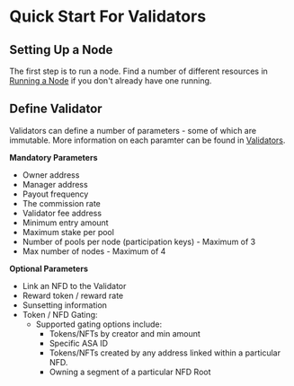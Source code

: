 # Quick Start For Validators

## Setting Up a Node

The first step is to run a node. Find a number of different resources in [Running a Node](../resources/running-a-node.md) if you don't already have one running.



## Define Validator

Validators can define a number of parameters - some of which are immutable. More information on each paramter can be found in [Validators](../core-concepts/validators.md).

**Mandatory Parameters**

* Owner address
* Manager address
* Payout frequency
* The commission rate
* Validator fee address
* Minimum entry amount
* Maximum stake per pool
* Number of pools per node (participation keys) - Maximum of 3
* Max number of nodes - Maximum of 4

**Optional Parameters**

* Link an NFD to the Validator&#x20;
* Reward token / reward rate
* Sunsetting information
* Token / NFD Gating:&#x20;
  * Supported gating options include:
    * Tokens/NFTs by creator and min amount
    * Specific ASA ID
    * Tokens/NFTs created by any address linked within a particular NFD.
    * Owning a segment of a particular NFD Root

